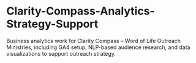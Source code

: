 # Clarity-Compass-Analytics-Strategy-Support
Business analytics work for Clarity Compass – Word of Life Outreach Ministries, including GA4 setup, NLP-based audience research, and data visualizations to support outreach strategy.
